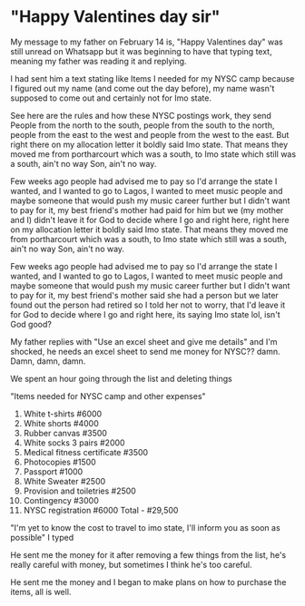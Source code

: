# "Happy Valentines day sir"

My message to my father on February 14 is, "Happy Valentines day" was still unread on Whatsapp but it was beginning to have that typing text, meaning my father was reading it and replying.

I had sent him a text stating like Items I needed for my NYSC camp because I figured out my name (and come out the day before), my name wasn't supposed to come out and certainly not for Imo state.

See here are the rules and how these NYSC postings work, they send People from the north to the south, people from the south to the north, people from the east to the west and people from the west to the east. But right there on my allocation letter it boldly said Imo state. That means they moved me from portharcourt which was a south, to Imo state which still was a south, ain't no way Son, ain't no way.

Few weeks ago people had advised me to pay so I'd arrange the state I wanted, and I wanted to go to Lagos, I wanted to meet music people and maybe someone that would push my music career further but I didn't want to pay for it, my best friend's mother had paid for him but we (my mother and I) didn't leave it for God to decide where I go and right here, right here on my allocation letter it boldly said Imo state. That means they moved me from portharcourt which was a south, to Imo state which still was a south, ain't no way Son, ain't no way.

Few weeks ago people had advised me to pay so I'd arrange the state I wanted, and I wanted to go to Lagos, I wanted to meet music people and maybe someone that would push my music career further but I didn't want to pay for it, my best friend's mother said she had a person but we later found out the person had retired so I told her not to worry, that I'd leave it for God to decide where I go and right here, its saying Imo state lol, isn't God good?

My father replies with "Use an excel sheet and give me details" and I'm shocked, he needs an excel sheet to send me money for NYSC?? damn. Damn, damn, damn.

We spent an hour going through the list and deleting things

"Items needed for NYSC camp and other expenses"
1. White t-shirts #6000
2. White shorts #4000
3. Rubber canvas #3500
4. White socks 3 pairs #2000
5. Medical fitness certificate #3500
6. Photocopies #1500
7. Passport #1000
8. White Sweater #2500
9. Provision and toiletries #2500
10. Contingency #3000
11. NYSC registration #6000
Total - #29,500

"I'm yet to know the cost to travel to imo state, I'll inform you as soon as possible" I typed

He sent me the money for it after removing a few things from the list, he's really careful with money, but sometimes I think he's too careful.

He sent me the money and I began to make plans on how to purchase the items, all is well.
